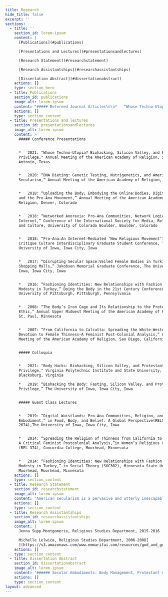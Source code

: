 ```yaml
---
title: Research
hide_title: false
excerpt: ''
sections:
  - title: ''
    section_id: lorem-ipsum
    content: |
      [Publications](#publications)

      [Presentations and Lectures](#presentationsandlectures)

      [Research Statement](#researchstatement)

      [Research Assistantships](#researchassistantships)

      [Dissertation Abstract](#dissertationabstract)
    actions: []
    type: section_hero
  - title: Publications
    section_id: publications
    image_alt: lorem-ipsum
    content: "##### Refereed Journal Articles\n\n*   “Whose Techno-Utopia? Biohacking, Silicon Valley, and the Salvific Power of Optimization.” *Religion Compass*.\_ Invited and in progress.\_\n\n*   “Digital Waistlands: Pro-Ana Communities, Religion, and Embodiment.” *Journal of Religion, Media, and Digital Culture* 9 (2020): 207-227.\n\n*   “Weighty Matter(s): Religion, Secularism, and American Weight Loss Culture.” \\*Religion Compass \\*14:2 (February 2020): 1-10.\n\n*   “Spreading the Religion of Thinness from California to Calcutta: A Critical Feminist Postcolonial Analysis” with Michelle Lelwica and Jenna McNallie. \\*Journal of Feminist Studies in Religion \\*24:1 (Spring 2009):20-41. (Published under Emma Hoglund.\n\n##### Textbook Entries\n\n*   “Evangelical Christianities in North America.” *Bloomsbury Religion in North America*. London: Bloomsbury Academic, 2021.\n\n*   “Women and Christianity.” *Bloomsbury Religion in North America*. London: Bloomsbury Academic, 2021.\n\n##### Book Reviews\n\n*   Review of *The Story of Radio Mind: A Missionary’s Journey on Indigenous Land*, by Pamela E. Klassen. *Material Religion* 15:5 (July 2019): 644-645.\n\n*   Review of *Religious Affects:Animality, Evolution, and Power*, by Donovan O. Schaefer. \\*Material Religion \\*12:4 (December 2016): 515-516.\n"
    actions: []
    type: section_content
  - title: Presentations and lectures
    section_id: presentationsandlectures
    image_alt: lorem-ipsum
    content: >
      ##### Conference Presentations


      *   2021: "Whose Techno-Utopia? Biohacking, Silicon Valley, and Protestant
      Privilege," Annual Meeting of the American Academy of Religion, San
      Antonio, Texas


      *   2020: “DNA Dieting: Genetic Testing, Nutrigenetics, and American
      Secularism,” Annual Meeting of the American Academy of Religion, Virtual


      *   2018: “Uploading the Body; Embodying the Online:Bodies, Digital Space,
      and the Pro-Ana Movement,” Annual Meeting of the American Academy of
      Religion, Denver, Colorado


      *   2018: “Networked Anorexia: Pro-Ana Communities, Network Logic, and the
      Internet,” Conference of the International Society for Media, Religion,
      and Culture, University of Colorado Boulder, Boulder, Colorado


      *   2018: “Pro-Ana:An Internet-Mediated ‘New Religious Movement’?” Craft
      Critique Culture Interdisciplinary Graduate Student Conference, The
      University of Iowa, Iowa City, Iowa


      *   2017: “Disrupting Secular Space:Veiled Female Bodies in Turkish
      Shopping Malls,” Jakobsen Memorial Graduate Conference, The University of
      Iowa, Iowa City, Iowa


      *   2016: “Fashioning Identities: New Relationships with Fashion and
      Modesty in Turkey,” Doing the Body in the 21st Century Conference,
      University of Pittsburgh, Pittsburgh, Pennsylvania


      *   2008: “The Body’s Iron Cage and Its Relationship to the Protestant
      Ethic,” Annual Upper Midwest Meeting of the American Academy of Religion,
      St. Paul, Minnesota


      *   2007: “From California to Calcutta: Spreading the White-Western
      Devotion to Female Thinness—A Feminist Post-Colonial Analysis,” Annual
      Meeting of the American Academy of Religion, San Diego, California


      ##### Colloquia


      *   2021: "Body Hacks: Biohacking, Silicon Valley, and Protestant
      Privilege," Virginia Polytechnic Institute and State University,
      Blacksburg, Virginia

      *   2019: “Biohacking the Body: Fasting, Silicon Valley, and Protestant
      Privilege,” The University of Iowa, Iowa City, Iowa


      ##### Guest Class Lectures


      *   2019: “Digital Waistlands: Pro-Ana Communities, Religion, and
      Embodiment,” in Food, Body, and Belief: A Global Perspective(RELS
      2674),The University of Iowa, Iowa City, Iowa


      *   2014: “Spreading the Religion of Thinness from California to Calcutta:
      A Critical Feminist Postcolonial Analysis,”in Women’s Religious History
      (REL 374), Concordia College, Moorhead, Minnesota


      *   2014: “Fashioning Identities: New Relationships with Fashion and
      Modesty in Turkey,” in Social Theory (SOC302), Minnesota State University
      Moorhead, Moorhead, Minnesota
    actions: []
    type: section_content
  - title: Research Statement
    section_id: researchstatement
    image_alt: lorem-ipsum
    content: "American secularism is a pervasive and utterly inescapable aspect of life in the United States today. To participate in American public life is to engage with the particular secularism of the United States. And to engage with the particular secularism of the United States is to perpetuate a Protestant privilege embedded in the very fabric of this secularism on every scale, from institutions to individuals. While a number of scholars have attended to America’s particular form of secularism as it circulates in institutions like law, politics, and economics, less attention has been paid to how individuals embody American secularism in their daily lives. My research attends to this gap by exploring how both religion and secularism shape the everyday at the site of the body by highlighting Protestant culture’s profound yet often overlooked impact on public life in the United States and beyond.\n\nMy dissertation, entitled “Secular Embodiments: Body Management, Protestant Culture, and American Secularism in the Twenty-First Century,” argues that American secularism is a unique cultural formation that is best understood as fundamentally embodied and that its embodiments are made plain in contemporary techniques of body management. I find that the body is a foundational site where it is possible to see the co-constitutive nature of the secular and the religious emerge as well as the scope and contours of their entangled ontologies. This entanglement is particularly clear when considering how American secularism is imbued with the same Protestant values, including commitments to individualism, self-control, and optimization, that orient American cultural life more broadly. Through case studies on direct-to-consumer genetic testing, biohacking, and the pro-ana movement, this project explores the tensions between the discourses and practices that seek to sustain American secularism through multiple mechanisms of power and the bodies that confound these attempts by expanding and contracting the field of possibility from which the contemporary subject emerges.\r\n\n“Secular Embodiments” is structured around three case studies, each of which considers a different body management culture made popular in the early twenty-first century. My first case study explores the logics of direct-to-consumer genetic testing and the role this practice plays in contemporary subject production. Through an analysis of the published marketing and media of at-home genetic testing companies like 23andMe, I reveal how American individualism is refracted through genetic science and digital technologies at the site of the body as a new expression of biopower, a mechanism of power that operates on the scale of population. My second case study analyzes the disciplinary rhetorics and practices of the hyper-masculinized biohacking movement and how this movement mobilizes and capitalizes on the particular logics of optimization. In this chapter, I consider how entrepreneurs like Tim Ferriss, Dave Asprey, and Ben Greenfield peddle biohacking techniques in ways that privilege particularly white, male, wealthy, and reasonably healthy bodies. My third case study demonstrates how self-control is managed in the online pro-ana movement through daily practices that sustain and diminish life and liveliness in abject, gendered bodies. In this chapter, I analyze the popular pro-ana site MyPancakeAddiction and track embodiments of pro-ana digital culture and performances of shared value systems that reflect a particularly Protestant, and feminized, orientation toward the self and the body.\r\n\nContributing to religious studies, cultural studies, and gender studies, my project makes plain the ways in which American secularism is embodied and thus corrects a longstanding disregard for the bodily techniques that sustain public life in the United States. Its case studies reveal that both secular and religious practices privilege Protestant ways of engaging with the world, often through intimately embodied experiences of gender, race, and class. Protestantism is stubborn and persistent, in part, because it lurks in the body, in daily behaviors and practices that, on the surface, seem neutral, natural, and even accidental. “Secular Embodiments,” then, illustrates the profound influence of Protestantism on the articulation of secular subjecthood in twenty-first century bodily techniques shaped by modern genetic science and digital technologies. Indeed, attending to performances of contemporary body management cultures reveals the privileging of particular bodies through a persistent Protestantism finding purchase in new expressions of American secularism.\n\nMy larger research agenda attends to the religio-secular assemblages that shape and are shaped by everyday embodiments in the contemporary United States and elsewhere in our increasingly globalized world. I have refereed articles published with both the Journal of Religion, Media, and Digital Culture and Religion Compass. The former is entitled “Digital Waistlands: Pro-Ana Communities, Religion, and Embodiment” and attends to the intersection of religion, embodiment, and digital culture in the pro-ana movement by exploring how anas embody religio-secular values in their performances of ana culture. The latter is entitled “Weighty Matter(s): Religion, Secularism, and American Weight Loss Culture” and summarizes the state of this fairly new field of research in religious studies. Currently, I am developing an article that explores the role secular microfinance institutions play in disciplining their audiences through the importation of Protestant values like self-sufficiency, personal responsibility, and hard work reimagined in a transnational, secularized setting.  This, I argue, represents Protestant privilege finding purchase in an increasingly globalized world. Finally, I am also developing a book proposal based on my dissertation that I will be prepared to discuss with editors in the very near future.\n\nMy next research project considers the early nineteenth century American diet reform movements that flourished alongside the rapid urbanization, industrialization, and emergence of an identifiable print public in the United States. These movements not only linked body size with morality and connected body regulation to the rise of American consumer culture but also worked to establish hierarchies of race, sexuality, gender, and class. While much of the work on early American weight loss movements has centered on Sylvester Graham and his followers, I am exploring another trend: the water cure, a movement that was largely dominated by women in the United States. Most hydropathic spas were run by women and functioned as epicenters for dress reform, temperance, and the women’s rights movement. Indeed, the first National Dress Reform Association meeting was held at the Glenhaven Water-Cure. Through an analysis of this trend’s primary periodical Water-Cure Journal, published between 1845 and 1857, I will trace changing attitudes toward the body in light of the personal ads it ran that included height and weight specifications for prospective partners. Because other preferences like political orientation and religious affiliation were also listed, I expect to find evidence of shifting attitudes towards both religion and secularism as well. A careful reading and analysis of the Water-Cure Journal will offer important contributions in our understanding of evolving orientations not only toward the body but also toward religion, secularism, and the persistence of Protestant culture embedded in the increasingly secular imperative to count calories from the mid- to late nineteenth century in the United States.\n\nBroadly, my work is an interdisciplinary engagement with themes of Protestant culture and American secularism; critical theory and religion; religion, food, and the body; and gender, religion, and culture. I am committed to exploring the intersections of religion and secularism in the contemporary United States and beyond as they manifest as embodied practices in the everyday. This work offers important contributions to the fields of religious studies, cultural studies, and gender studies by shifting the primary unit of analysis from populations to the individual and by considering how the individual, gendered body mediates the secular and the religious through daily actions and behaviors.\n"
    actions: []
    type: section_content
  - title: Research Assistantships
    section_id: researchassistantships
    image_alt: lorem-ipsum
    content: |
      Jenna Supp-Montgomerie, Religious Studies Department, 2015-2016

      Michelle Lelwica, Religious Studies Department, 2006-2008[
      ](https://s3.amazonaws.com/www.emmarifai.com/resources/god_and_google.pdf)
    actions: []
    type: section_content
  - title: Dissertation Abstract
    section_id: dissertationabstract
    image_alt: lorem-ipsum
    content: "###### Secular Embodiments: Body Management, Protestant Culture, and American Secularism in the Twenty-First Century\n\nAmerican secularism is a pervasive and utterly inescapable aspect of life in the United States today. To participate in American public life is to engage with the particular secularism of the United States. And to engage with the particular secularism of the United States is to perpetuate a Protestant privilege embedded in the very fabric of this secularism on every scale, from institutions to individuals. Indeed, any serious attempt to understand the contemporary religious landscape of North America must address the complexities of American secularism, which is just as much part of this landscape as are the more obvious religious communities that have shaped American culture historically and today. While a number of scholars have attended to America’s particular form of secularism as it circulates in institutions like law, politics, and economics, less attention has been paid to how individuals embody American secularism in their daily lives.\_\n\n“Secular Embodiments” argues that American secularism is a unique cultural formation that is best understood as fundamentally embodied and that its embodiments are made plain in contemporary techniques of body management. It finds that the body is a foundational site where it is possible to see the co-constitutive nature of the secular and the religious emerge as well as the scope and contours of their entangled ontologies. This entanglement is particularly clear when considering how American secularism is imbued with the same Protestant values, including commitments to individualism, self-control, and optimization, that orient American cultural life more broadly. Through case studies on direct-to-consumer genetic testing, biohacking, and the pro-ana movement, this project explores the tensions between the discourses and practices that seek to sustain American secularism through multiple mechanisms of power and the bodies that confound these attempts by expanding and contracting the field of possibility from which the contemporary American subject emerges.\_\n\nContributing to religious studies, cultural studies, and gender studies, this project makes plain the ways in which American secularism is embodied and thus corrects a longstanding disregard for the bodily techniques that sustain public life in the United States. Its case studies reveal that both secular and religious practices privilege Protestant ways of engaging with the world, often through intimately embodied experiences of gender, race, and class. Protestantism is stubborn and persistent, in part, because it lurks in the body, in daily behaviors and practices that, on the surface, seem neutral, natural, and even accidental. “Secular Embodiments,” then, illustrates the profound influence of Protestantism on the articulation of secular subjecthood in twenty-first century bodily techniques shaped by modern genetic science and digital technologies. Indeed, attending to performances of contemporary body management cultures reveals the privileging of particular bodies, which are overwhelmingly white, male, wealthy, and reasonably healthy, through a persistent Protestantism finding purchase in new expressions of American secularism.\_\n"
    actions: []
    type: section_content
layout: advanced
---
```


